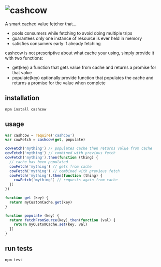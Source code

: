 # ![cashcow](https://cloud.githubusercontent.com/assets/640611/16708914/d14dee66-45f9-11e6-9334-a153eeb9144f.png)

A smart cached value fetcher that...

- pools consumers while fetching to avoid doing multiple trips
- guarantees only one instance of resource is ever held in memory
- satisfies consumers early if already fetching

cashcow is not prescriptive about what cache your using, simply provide it with two functions:

- get(key) a function that gets value from cache and returns a promise for that value
- populate(key) optionally provide function that populates the cache and returns a promise for the value when complete

## installation
```
npm install cashcow
```

## usage
```js
var cashcow = require('cashcow')
var cowFetch = cashcow(get, populate)

cowFetch('mything') // populates cache then returns value from cache
cowFetch('mything') // combined with previous fetch
cowFetch('mything').then(function (thing) {
  // cache has been populated
  cowFetch('mything') // gets from cache
  cowFetch('mything') // combined with previous fetch
  cowFetch('mything').then(function (thing) {
    cowFetch('mything') // requests again from cache
  })
})

function get (key) {
  return myCustomCache.get(key)
}

function populate (key) {
  return fetchFromSource(key).then(function (val) {
    return myCustomCache.set(key, val)
  })
}
```

## run tests
```
npm test
```
